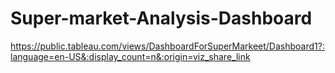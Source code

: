 # Super-market-Analysis-Dashboard

https://public.tableau.com/views/DashboardForSuperMarkeet/Dashboard1?:language=en-US&:display_count=n&:origin=viz_share_link
